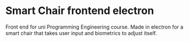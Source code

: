 # Smart Chair frontend electron

Front end for uni Programming Engineering course. Made in electron for a smart chair that takes user input and biometrics to adjust itself. 